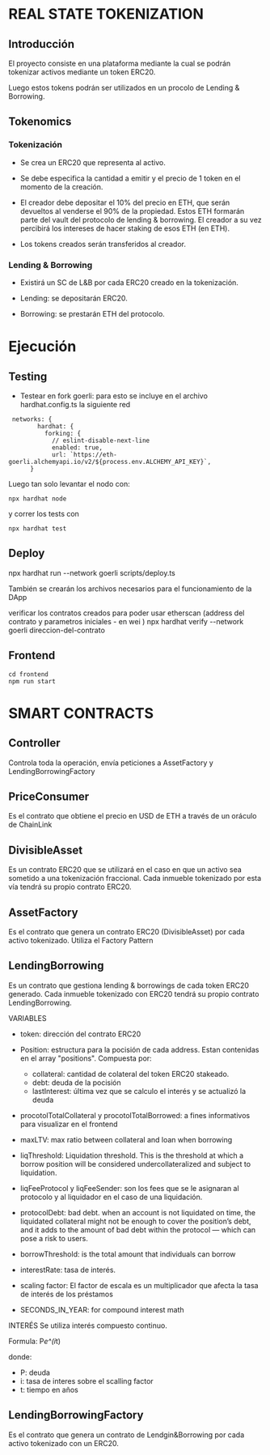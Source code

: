 # REAL STATE TOKENIZATION

## Introducción

El proyecto consiste en una plataforma mediante la cual se podrán tokenizar activos mediante un token ERC20.

Luego estos tokens podrán ser utilizados en un procolo de Lending & Borrowing.

## Tokenomics

### Tokenización

- Se crea un ERC20 que representa al activo. 

- Se debe especifica la cantidad a emitir y el precio de 1 token en el momento de la creación.

- El creador debe depositar el 10% del precio en ETH, que serán devueltos al venderse el 90% de la propiedad. Estos ETH formarán parte del vault del protocolo de lending & borrowing. El creador a su vez percibirá los intereses de hacer staking de esos ETH (en ETH).

- Los tokens creados serán transferidos al creador.

### Lending & Borrowing

- Existirá un SC de L&B por cada ERC20 creado en la tokenización.

- Lending: se depositarán ERC20.

- Borrowing: se prestarán ETH del protocolo.

# Ejecución

## Testing

- Testear en fork goerli: para esto se incluye en el archivo hardhat.config.ts la siguiente red

```
 networks: {
        hardhat: {
          forking: {
            // eslint-disable-next-line
            enabled: true,
            url: `https://eth-goerli.alchemyapi.io/v2/${process.env.ALCHEMY_API_KEY}`,
      }
```
Luego tan solo levantar el nodo con:

```
npx hardhat node
```

y correr los tests con 

```
npx hardhat test
```
## Deploy

npx hardhat run --network goerli scripts/deploy.ts

También se crearán los archivos necesarios para el funcionamiento de la DApp

verificar los contratos creados para poder usar etherscan (address del contrato y parametros iniciales - en wei )
npx hardhat verify --network goerli direccion-del-contrato

## Frontend

```
cd frontend
npm run start
```

# SMART CONTRACTS

## Controller
Controla toda la operación, envía peticiones a AssetFactory y LendingBorrowingFactory

## PriceConsumer
Es el contrato que obtiene el precio en USD de ETH a través de un oráculo de ChainLink

## DivisibleAsset

Es un contrato ERC20 que se utilizará en el caso en que un activo sea sometido a una tokenización fraccional.
Cada inmueble tokenizado por esta vía tendrá su propio contrato ERC20.

## AssetFactory

Es el contrato que genera un contrato ERC20 (DivisibleAsset) por cada activo tokenizado.
Utiliza el Factory Pattern

## LendingBorrowing
Es un contrato que gestiona lending & borrowings de cada token ERC20 generado. Cada inmueble tokenizado con ERC20 tendrá su propio contrato LendingBorrowing.

VARIABLES
- token: dirección del contrato ERC20

- Position: estructura para la pocisión de cada address. Estan contenidas en el array "positions". Compuesta por: 
    - collateral: cantidad de colateral del token ERC20 stakeado.
    - debt: deuda de la pocisión
    - lastInterest: última vez que se calculo el interés y se actualizó la deuda

- procotolTotalCollateral y procotolTotalBorrowed: a fines informativos para visualizar en el frontend

- maxLTV: max ratio between collateral and loan when borrowing

- liqThreshold: Liquidation threshold. This is the threshold at which a borrow position will be considered undercollateralized and subject to liquidation.

- liqFeeProtocol y liqFeeSender: son los fees que se le asignaran al protocolo y al liquidador en el caso de una liquidación.

- protocolDebt: bad debt. when an account is not liquidated on time, the liquidated collateral might not be enough to cover the position’s debt, and it adds to the amount of bad debt within the protocol — which can pose a risk to users.

- borrowThreshold: is the total amount that individuals can borrow

- interestRate: tasa de interés.

- scaling factor: El factor de escala es un multiplicador que afecta la tasa de interés de los préstamos

- SECONDS_IN_YEAR: for compound interest math

INTERÉS
Se utiliza interés compuesto continuo.

Formula: P*e^(i*t)

donde:
- P: deuda
- i: tasa de interes sobre el scalling factor
- t: tiempo en años

## LendingBorrowingFactory
Es el contrato que genera un contrato de Lendgin&Borrowing por cada activo tokenizado con un ERC20.


